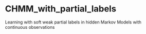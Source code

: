 # CHMM_with_partial_labels
Learning with soft weak partial labels in hidden Markov Models with continuous observations 
